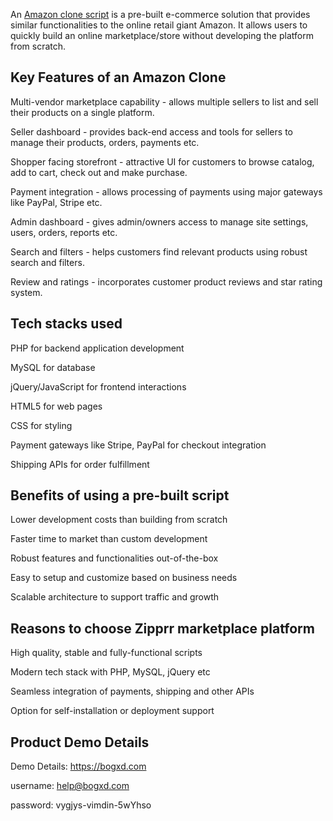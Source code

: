 An <a href="https://zipprr.com/amazon-clone/"> Amazon clone script</a> is a pre-built e-commerce solution that provides similar functionalities to the online retail giant Amazon. It allows users to quickly build an online marketplace/store without developing the platform from scratch.

<h2><b>Key Features of an Amazon Clone</b></h2>

Multi-vendor marketplace capability - allows multiple sellers to list and sell their products on a single platform.

Seller dashboard - provides back-end access and tools for sellers to manage their products, orders, payments etc.

Shopper facing storefront - attractive UI for customers to browse catalog, add to cart, check out and make purchase.

Payment integration - allows processing of payments using major gateways like PayPal, Stripe etc.

Admin dashboard - gives admin/owners access to manage site settings, users, orders, reports etc.

Search and filters - helps customers find relevant products using robust search and filters.

Review and ratings - incorporates customer product reviews and star rating system.

<h2><b>Tech stacks used</b></h2>

PHP for backend application development

MySQL for database

jQuery/JavaScript for frontend interactions

HTML5 for web pages

CSS for styling

Payment gateways like Stripe, PayPal for checkout integration

Shipping APIs for order fulfillment

<h2><b>Benefits of using a pre-built script</b></h2>

Lower development costs than building from scratch

Faster time to market than custom development

Robust features and functionalities out-of-the-box

Easy to setup and customize based on business needs

Scalable architecture to support traffic and growth

<h2><b>Reasons to choose Zipprr marketplace platform</b></h2>

High quality, stable and fully-functional scripts

Modern tech stack with PHP, MySQL, jQuery etc

Seamless integration of payments, shipping and other APIs

Option for self-installation or deployment support

<h2><b>Product Demo Details</b></h2>

Demo Details: https://bogxd.com

username: help@bogxd.com

password: vygjys-vimdin-5wYhso
